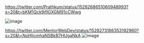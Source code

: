 https://twitter.com/Prathkum/status/1528268651060948993?s=20&t=bKM1Qck9jfIGXGM91cCWwg

![image](https://user-images.githubusercontent.com/38017273/169702918-95e2baf7-4914-4093-b63c-190a74f759a1.png)

https://twitter.com/MentorWebDev/status/1528273186353192960?s=20&t=NoHIjcmhaNSBkB7HUgaNkA
![image](https://user-images.githubusercontent.com/38017273/169702949-3814d732-8979-4b22-98a3-9616027a948a.png)

